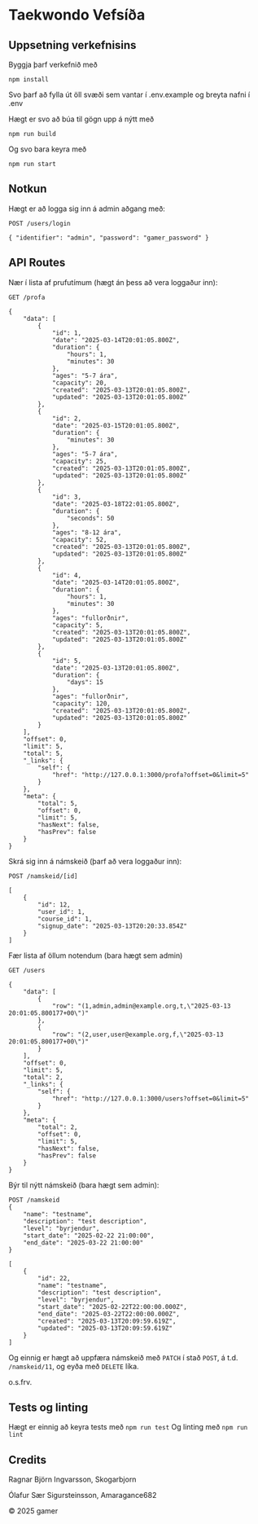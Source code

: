 # Taekwondo Vefsíða

## Uppsetning verkefnisins

Byggja þarf verkefnið með
```
npm install
```

Svo þarf að fylla út öll svæði sem vantar í .env.example og breyta nafni í .env

Hægt er svo að búa til gögn upp á nýtt með

```
npm run build
```

Og svo bara keyra með

```
npm run start
```

## Notkun

Hægt er að logga sig inn á admin aðgang með:

```
POST /users/login
```

```
{ "identifier": "admin", "password": "gamer_password" }
```

## API Routes

Nær í lista af prufutímum (hægt án þess að vera loggaður inn):
```
GET /profa
```

```
{
    "data": [
        {
            "id": 1,
            "date": "2025-03-14T20:01:05.800Z",
            "duration": {
                "hours": 1,
                "minutes": 30
            },
            "ages": "5-7 ára",
            "capacity": 20,
            "created": "2025-03-13T20:01:05.800Z",
            "updated": "2025-03-13T20:01:05.800Z"
        },
        {
            "id": 2,
            "date": "2025-03-15T20:01:05.800Z",
            "duration": {
                "minutes": 30
            },
            "ages": "5-7 ára",
            "capacity": 25,
            "created": "2025-03-13T20:01:05.800Z",
            "updated": "2025-03-13T20:01:05.800Z"
        },
        {
            "id": 3,
            "date": "2025-03-18T22:01:05.800Z",
            "duration": {
                "seconds": 50
            },
            "ages": "8-12 ára",
            "capacity": 52,
            "created": "2025-03-13T20:01:05.800Z",
            "updated": "2025-03-13T20:01:05.800Z"
        },
        {
            "id": 4,
            "date": "2025-03-14T20:01:05.800Z",
            "duration": {
                "hours": 1,
                "minutes": 30
            },
            "ages": "fullorðnir",
            "capacity": 5,
            "created": "2025-03-13T20:01:05.800Z",
            "updated": "2025-03-13T20:01:05.800Z"
        },
        {
            "id": 5,
            "date": "2025-03-13T20:01:05.800Z",
            "duration": {
                "days": 15
            },
            "ages": "fullorðnir",
            "capacity": 120,
            "created": "2025-03-13T20:01:05.800Z",
            "updated": "2025-03-13T20:01:05.800Z"
        }
    ],
    "offset": 0,
    "limit": 5,
    "total": 5,
    "_links": {
        "self": {
            "href": "http://127.0.0.1:3000/profa?offset=0&limit=5"
        }
    },
    "meta": {
        "total": 5,
        "offset": 0,
        "limit": 5,
        "hasNext": false,
        "hasPrev": false
    }
}
```

Skrá sig inn á námskeið (þarf að vera loggaður inn):

```
POST /namskeid/[id]
```

```
[
    {
        "id": 12,
        "user_id": 1,
        "course_id": 1,
        "signup_date": "2025-03-13T20:20:33.854Z"
    }
]
```

Fær lista af öllum notendum (bara hægt sem admin)

```
GET /users
```

```
{
    "data": [
        {
            "row": "(1,admin,admin@example.org,t,\"2025-03-13 20:01:05.800177+00\")"
        },
        {
            "row": "(2,user,user@example.org,f,\"2025-03-13 20:01:05.800177+00\")"
        }
    ],
    "offset": 0,
    "limit": 5,
    "total": 2,
    "_links": {
        "self": {
            "href": "http://127.0.0.1:3000/users?offset=0&limit=5"
        }
    },
    "meta": {
        "total": 2,
        "offset": 0,
        "limit": 5,
        "hasNext": false,
        "hasPrev": false
    }
}
```

Býr til nýtt námskeið (bara hægt sem admin):

```
POST /namskeid
{
    "name": "testname",
    "description": "test description",
    "level": "byrjendur",
    "start_date": "2025-02-22 21:00:00",
    "end_date": "2025-03-22 21:00:00"
}
```

```
[
    {
        "id": 22,
        "name": "testname",
        "description": "test description",
        "level": "byrjendur",
        "start_date": "2025-02-22T22:00:00.000Z",
        "end_date": "2025-03-22T22:00:00.000Z",
        "created": "2025-03-13T20:09:59.619Z",
        "updated": "2025-03-13T20:09:59.619Z"
    }
]
```

Og einnig er hægt að uppfæra námskeið með ```PATCH``` í stað ```POST```, á t.d. ```/namskeid/11```, og eyða með ```DELETE``` líka.

o.s.frv.

## Tests og linting

Hægt er einnig að keyra tests með 
```npm run test```
Og linting með
```npm run lint```

## Credits

Ragnar Björn Ingvarsson, Skogarbjorn

Ólafur Sær Sigursteinsson, Amaragance682

&copy; 2025 gamer
